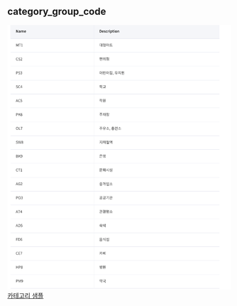 ## category_group_code

![](images/474178ec.png)
[카테고리 샘플](https://developers.kakao.com/docs/latest/ko/local/dev-guide#search-by-category)